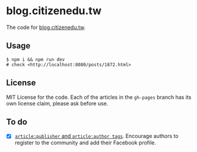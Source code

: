 
blog.citizenedu.tw
==================

The code for [blog.citizenedu.tw](https://blog.citizenedu.tw/).


Usage
-----

```
$ npm i && npm run dev
# check <http://localhost:8080/posts/1872.html>
```

License
-------

MIT License for the code.  Each of the articles in the `gh-pages` branch has its own license claim, please ask before use.

To do
-----

* [X] [`article:publisher` and `article:author tags`](http://garage.socialisten.at/2013/06/new-open-graph-tags-for-article-publisher-author/).  Encourage authors to register to the community and add their Facebook profile.

